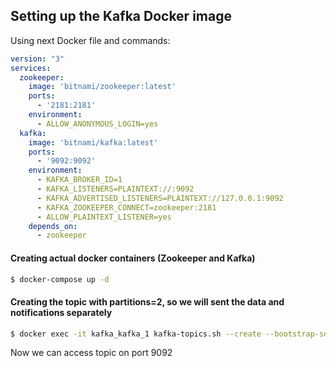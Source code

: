 ## **Setting up the Kafka Docker image**

Using next Docker file and commands:

```docker-compose.yml
version: "3"
services:
  zookeeper:
    image: 'bitnami/zookeeper:latest'
    ports:
      - '2181:2181'
    environment:
      - ALLOW_ANONYMOUS_LOGIN=yes
  kafka:
    image: 'bitnami/kafka:latest'
    ports:
      - '9092:9092'
    environment:
      - KAFKA_BROKER_ID=1
      - KAFKA_LISTENERS=PLAINTEXT://:9092
      - KAFKA_ADVERTISED_LISTENERS=PLAINTEXT://127.0.0.1:9092
      - KAFKA_ZOOKEEPER_CONNECT=zookeeper:2181
      - ALLOW_PLAINTEXT_LISTENER=yes
    depends_on:
      - zookeeper
```

#### Creating actual docker containers (Zookeeper and Kafka)
```bash
$ docker-compose up -d
```

#### Creating the topic with partitions=2, so we will sent the data and notifications separately
```bash
$ docker exec -it kafka_kafka_1 kafka-topics.sh --create --bootstrap-server kafka:9092 --topic solar-data-topic --partitions 2 --replication-factor 1
```

Now we can access topic on port 9092

